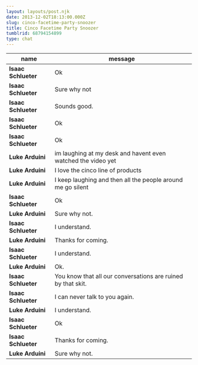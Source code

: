 ```yaml
---
layout: layouts/post.njk
date: 2013-12-02T18:13:00.000Z
slug: cinco-facetime-party-snoozer
title: Cinco Facetime Party Snoozer
tumblrid: 68794154899
type: chat
---
```

|name|message|
|-----|-----|
| **Isaac Schlueter** | Ok |
| **Isaac Schlueter** | Sure why not |
| **Isaac Schlueter** | Sounds good. |
| **Isaac Schlueter** | Ok |
| **Isaac Schlueter** | Ok |
| **Luke Arduini** | im laughing at my desk and havent even watched the video yet |
| **Luke Arduini** | I love the cinco line of products |
| **Luke Arduini** | I keep laughing and then all the people around me go silent |
| **Isaac Schlueter** | Ok |
| **Luke Arduini** | Sure why not. |
| **Isaac Schlueter** | I understand. |
| **Luke Arduini** | Thanks for coming. |
| **Isaac Schlueter** | I understand. |
| **Luke Arduini** | Ok. |
| **Isaac Schlueter** | You know that all our conversations are ruined by that skit. |
| **Isaac Schlueter** | I can never talk to you again. |
| **Luke Arduini** | I understand. |
| **Isaac Schlueter** | Ok |
| **Isaac Schlueter** | Thanks for coming. |
| **Luke Arduini** | Sure why not. |
